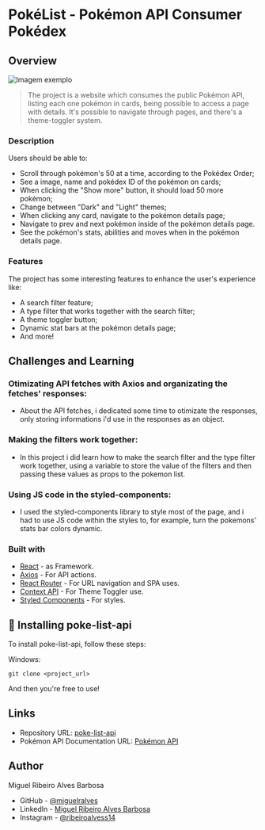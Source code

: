 # PokéList - Pokémon API Consumer Pokédex
## Overview
<img src="../poke-info/src/assets/images/pokedex-api-overview.png" alt="Imagem exemplo">

> The project is a website which consumes the public Pokémon API, listing each one pokémon in cards, being possible to access a page with details. It's possible to navigate through pages, and there's a theme-toggler system.

### Description

Users should be able to:

- Scroll through pokémon's 50 at a time, according to the Pokédex Order;
- See a image, name and pokédex ID of the pokémon on cards;
- When clicking the "Show more" button, it should load 50 more pokémon;
- Change between "Dark" and "Light" themes;
- When clicking any card, navigate to the pokémon details page;
- Navigate to prev and next pokémon inside of the pokémon details page.
- See the pokémon's stats, abilities and moves when in the pokémon details page.

### Features

The project has some interesting features to enhance the user's experience like:

- A search filter feature;
- A type filter that works together with the search filter;
- A theme toggler button;
- Dynamic stat bars at the pokémon details page;
- And more!

## Challenges and Learning

### Otimizating API fetches with Axios and organizating the fetches' responses:

- About the API fetches, i dedicated some time to otimizate the responses, only storing informations i'd use in the responses as an object.

### Making the filters work together:

 - In this project i did learn how to make the search filter and the type filter work together, using a variable to store the value of the filters and then passing these values as props to the pokemon list.

### Using JS code in the styled-components:

- I used the styled-components library to style most of the page, and i had to use JS code within the styles to, for example, turn the pokemons' stats bar colors dynamic.



### Built with

- [React](https://legacy.reactjs.org) - as Framework.
- [Axios](https://axios-http.com/ptbr/docs/intro) - For API actions.
- [React Router](https://reactrouter.com/en/main) - For URL navigation and SPA uses.
- [Context API](https://legacy.reactjs.org/docs/context.html) - For Theme Toggler use.
- [Styled Components](https://styled-components.com/) - For styles.



## 🚀 Installing poke-list-api

To install poke-list-api, follow these steps:

Windows:

```
git clone <project_url>
```

And then you're free to use!

## Links

- Repository URL: [poke-list-api](https://github.com/miguelralves/pokedex)
- Pokémon API Documentation URL: [Pokémon API](https://pokeapi.co/docs/v2)


## Author
Miguel Ribeiro Alves Barbosa

- GitHub - [@miguelralves](https://github.com/devito96)
- LinkedIn - [Miguel Ribeiro Alves Barbosa](https://www.linkedin.com/in/miguel-ribeiro-alves-544879280/)
- Instagram - [@ribeiroalvess14](https://www.instagram.com/ribeiroalvess14/)

